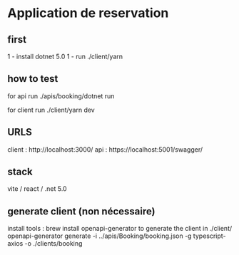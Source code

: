 # Application de reservation 

## first

1 - install dotnet 5.0
1 - run ./client/yarn

## how to test 

for api run ./apis/booking/dotnet run

for client run ./client/yarn dev

## URLS 

client : http://localhost:3000/
api : https://localhost:5001/swagger/

## stack

vite / react / .net 5.0

## generate client (non nécessaire)

install tools : brew install openapi-generator
to generate the client in ./client/
openapi-generator generate -i ../apis/Booking/booking.json -g typescript-axios -o ./clients/booking